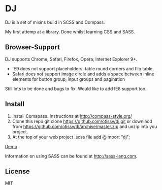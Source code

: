 DJ
==

DJ is a set of mixins build in SCSS and Compass.

My first attemp at a library.  Done whilst learning  CSS and SASS.


Browser-Support
---------------

DJ supports Chrome, Safari, Firefox, Opera, Internet Explorer 9+.

* IE9 does not support placeholders, table round corners and flip table
* Safari does not support image circle and adds a space between inline elements for button group, input groups and pagination

Still lots to be done and bugs to fix. Would like to add IE8 support too.

Install
-------

1. Install Comapass. Instructions at http://compass-style.org/
2. Clone this repo git clone https://github.com/otissv/dj.git or
   downlaod from https://github.com/otissv/dj/archive/master.zip and unzip into you project.
3. At the top of your web project .scss file add  @import "dj";

[Demo]

Information on using SASS can be found at http://sass-lang.com.

License
----

MIT

[Demo]:http://otissv.github.io/dj
